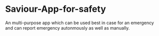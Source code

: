 # Saviour-App-for-safety
An multi-purpose app which can be used best in case for an emergency and can report emergency autonmously as well as manually. 
